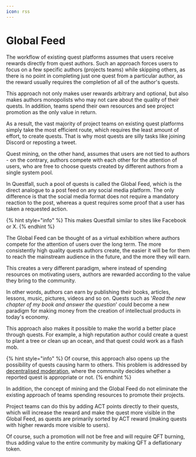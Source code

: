 ```yaml
---
icon: rss
---
```


# Global Feed

The workflow of existing quest platforms assumes that users receive rewards directly from quest authors. Such an approach forces users to focus on a few specific authors (projects teams) while skipping others, as there is no point in completing just one quest from a particular author, as the reward usually requires the completion of all of the author's quests.

This approach not only makes user rewards arbitrary and optional, but also makes authors monopolists who may not care about the quality of their quests. In addition, teams spend their own resources and see project promotion as the only value in return.

As a result, the vast majority of project teams on existing quest platforms simply take the most efficient route, which requires the least amount of effort, to create quests. That is why most quests are silly tasks like joining Discord or reposting a tweet.

Quest mining, on the other hand, assumes that users are not tied to authors - on the contrary, authors compete with each other for the attention of users, who are free to choose quests created by different authors from a single system pool.

In Questfall, such a pool of quests is called the Global Feed, which is the direct analogue to a post feed on any social media platform. The only difference is that the social media format does not require a mandatory reaction to the post, whereas a quest requires some proof that a user has taken a requested action.

{% hint style="info" %}
This makes Questfall similar to sites like Facebook or X.
{% endhint %}

The Global Feed can be thought of as a virtual exhibition where authors compete for the attention of users over the long term. The more consistently high quality quests authors create, the easier it will be for them to reach the mainstream audience in the future, and the more they will earn.

This creates a very different paradigm, where instead of spending resources on motivating users, authors are rewarded according to the value they bring to the community.

In other words, authors can earn by publishing their books, articles, lessons, music, pictures, videos and so on. Quests such as '_Read the new chapter of my book and answer the question_' could become a new paradigm for making money from the creation of intellectual products in today's economy.

This approach also makes it possible to make the world a better place through quests. For example, a high reputation author could create a quest to plant a tree or clean up an ocean, and that quest could work as a flash mob.

{% hint style="info" %}
Of course, this approach also opens up the possibility of quests causing harm to others. This problem is addressed by [decentralised moderation](../users/moderation.md), where the community decides whether a reported quest is appropriate or not.
{% endhint %}

In addition, the concept of mining and the Global Feed do not eliminate the existing approach of teams spending resources to promote their projects.

Project teams can do this by adding ACT points directly to their quests, which will increase the reward and make the quest more visible in the Global Feed, as quests are primarily sorted by ACT reward (making quests with higher rewards more visible to users).

Of course, such a promotion will not be free and will require QFT burning, thus adding value to the entire community by making QFT a deflationary token.
